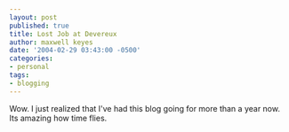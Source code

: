 ```yaml
---
layout: post
published: true
title: Lost Job at Devereux
author: maxwell keyes
date: '2004-02-29 03:43:00 -0500'
categories:
- personal
tags:
- blogging
---
```


Wow. I just realized that I've had this blog going for more than a year now. Its amazing how time flies.
